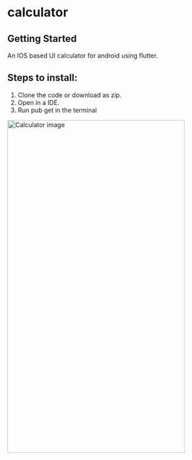 # calculator

## Getting Started

An IOS based UI calculator for android using flutter.

## Steps to install:
1. Clone the code or download as zip.
2. Open in a IDE.
3. Run pub get in the terminal

<img src="https://i.ibb.co/sgPx398/Whats-App-Image-2020-12-26-at-11-03-25-AM.jpg" alt="Calculator image" width="400" height="750"/> 



